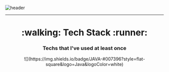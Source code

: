 ![header](https://capsule-render.vercel.app/api?type=cylinder&color=FDCB58&height=300&section=header&text=SeoYun.Jang&fontSize=90&animation=twinkling4s)

<hr>
<h1 align="center">:walking: Tech Stack :runner:</h1>

<h3 align="center">Techs that I've used at least once</h3>

<p align="center">
  ![](https://img.shields.io/badge/JAVA-#007396?style=flat-square&logo=Java&logoColor=white)
</p>
